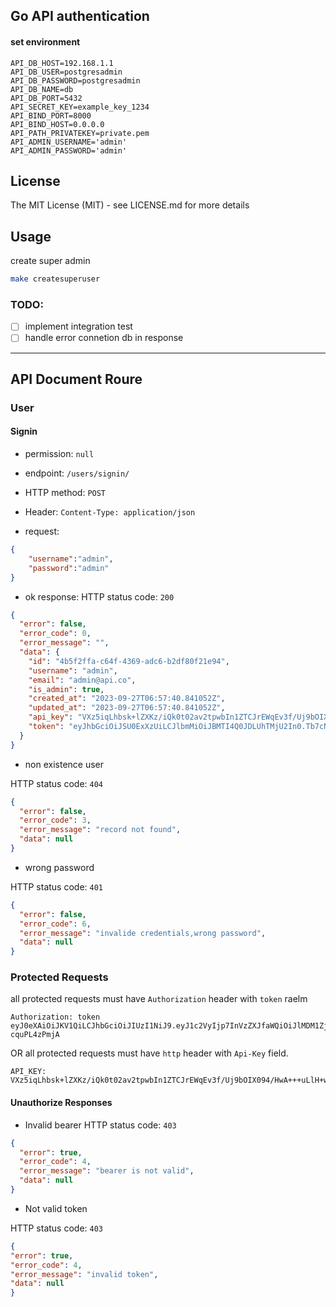 ## Go API authentication


#### set environment 
```
API_DB_HOST=192.168.1.1                  
API_DB_USER=postgresadmin
API_DB_PASSWORD=postgresadmin
API_DB_NAME=db
API_DB_PORT=5432
API_SECRET_KEY=example_key_1234
API_BIND_PORT=8000
API_BIND_HOST=0.0.0.0
API_PATH_PRIVATEKEY=private.pem
API_ADMIN_USERNAME='admin'
API_ADMIN_PASSWORD='admin'
```

## License

The MIT License (MIT) - see LICENSE.md for more details


## Usage 
 create super admin
 ```bash
 make createsuperuser
 ```


### TODO:
- [ ] implement integration test
- [ ] handle error connetion db in response

---
## API Document Roure

### User
#### Signin
* permission: `null`

* endpoint: `/users/signin/`

* HTTP method: `POST`

* Header: `Content-Type: application/json`

* request:
```json
{
    "username":"admin",
    "password":"admin"
}
```
* ok response:
HTTP status code: `200`
```json
{
  "error": false,
  "error_code": 0,
  "error_message": "",
  "data": {
    "id": "4b5f2ffa-c64f-4369-adc6-b2df80f21e94",
    "username": "admin",
    "email": "admin@api.co",
    "is_admin": true,
    "created_at": "2023-09-27T06:57:40.841052Z",
    "updated_at": "2023-09-27T06:57:40.841052Z",
    "api_key": "VXz5iqLhbsk+lZXKz/iQk0t02av2tpwbIn1ZTCJrEWqEv3f/Uj9bOIX094/HwA+++uLlH+wwJfFbQpWZtHrl4A==",
    "token": "eyJhbGciOiJSU0ExXzUiLCJlbmMiOiJBMTI4Q0JDLUhTMjU2In0.Tb7cNQ2sbuPk-DoRY6qTzWkw_ryiEMLuXN6lY-v3qkZOwSeVf3vLPgha9aFymrRtx-an1Tcd4a1LtjgmPMYoVwlOAlc8pm5C2i5thz9FVkXPEm9c4SWYI4La9HecIvJi8cvi-ke-dWn6T2ZL_MdmkNj_SPTNV6faGQCq3YEiJAgzcnBfKJ2beERjYKK79tbaxpYPxcXQb-qRuZij4P1BRKwiUSlBPnXEbx9UDbW5ATdfkgPrOUdj9H_fCWh6mnNzjjv6MGBCYSM1mdB6UJ7IGg3UcejEsixgsBcifgpMNhdlrC8kBxc-QGUeyUqtgDArFH_vg-RYQDgSAYT_AmXzwQ.WZDYjJOwXCqcjN-Tgtd0gQ.80xnAsdUKd2USxOP4DfBeAxPTvCPy0eqnRLx4er3Hxf5JoNjhWev4fhz16En_4QeuYPKHXV2j9VxDGDKT5zz6X8PKwDRPZdhK8Uyb3rmCIEbGETXSAjdsUNZp7hHh1DAzThv3u3wk45J_Tg_WpjIy2UZ8Xx8D9lFGp75D6tThqstpFyVNNi106NWPr8MGteQcwFq1mMBFiSp669MvGh8pIzK7s5j0vpbB-G252VoTE4PmN3760vvCqV4zBMSFnimMnr7p9-EMPnbidfBA-MGdRkTCwXbNnroMlHldtuxCy8p3eUqfkAnRVKKg-vleHPfgie4KfN3d177NxsfpjrRMdMcdPUgXe4M1PNBMMPvxR8h2Jbk7g4E4VpSBOPSG5atBIhDxQyyBqujmtIbKKzZfGLKIWe-tZbyha-9NgeVVxkvvKRw0lY5GqYtE0sBbbQNvwWaw0dXbp-2qz5F29_BXK8SpUtoGjw5HCcSzwjliTGYbCU7TGQ0ERpNhc4TkG12Nn0-Updsnz7oFTwUfHGDcRTVNhR--l5me3iF_euLKNotEfrmKug-CWmugrfmgMGMrW5-nBZ1Ned1WXEJgJmxWAsJvxODzBTRy9ugALBqeL4.boLqBbg-7P1Z_eDPcoijcw"
  }
}
```
* non existence user

HTTP status code: `404`
```json
{
  "error": false,
  "error_code": 3,
  "error_message": "record not found",
  "data": null
}
```




* wrong password

HTTP status code: `401`
```json
{
  "error": false,
  "error_code": 6,
  "error_message": "invalide credentials,wrong password",
  "data": null
}
```

### Protected Requests
all protected requests must have `Authorization` header with `token` raelm
```
Authorization: token eyJ0eXAiOiJKV1QiLCJhbGciOiJIUzI1NiJ9.eyJ1c2VyIjp7InVzZXJfaWQiOiJlMDM1Zjc1MC01ZGZlLTRiODctYThhZC1mZjkwN2FhNzUyM2EifX0.Nl8ioe4fqrosgJ4M7ifXQPCSNPyUV8L-cquPL4zPmjA
```
OR
all protected requests must have `http` header with `Api-Key` field.
```
API_KEY: VXz5iqLhbsk+lZXKz/iQk0t02av2tpwbIn1ZTCJrEWqEv3f/Uj9bOIX094/HwA+++uLlH+wwJfFbQpWZtHrl4A==
```
#### Unauthorize Responses
* Invalid bearer
HTTP status code: `403`
```json
{
  "error": true,
  "error_code": 4,
  "error_message": "bearer is not valid",
  "data": null
}
```

* Not valid token

HTTP status code: `403`
```json
{
"error": true,
"error_code": 4,
"error_message": "invalid token",
"data": null
}
```